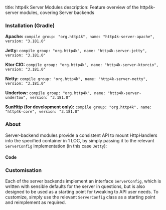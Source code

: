 title: http4k Server Modules
description: Feature overview of the http4k-server modules, covering Server backends

### Installation (Gradle)
**Apache:** ```compile group: "org.http4k", name: "http4k-server-apache", version: "3.181.0"```

**Jetty:** ```compile group: "org.http4k", name: "http4k-server-jetty", version: "3.181.0"```

**Ktor CIO:** ```compile group: "org.http4k", name: "http4k-server-ktorcio", version: "3.181.0"```

**Netty:** ```compile group: "org.http4k", name: "http4k-server-netty", version: "3.181.0"```

**Undertow:** ```compile group: "org.http4k", name: "http4k-server-undertow", version: "3.181.0"```

**SunHttp (for development only):** ```compile group: "org.http4k", name: "http4k-core", version: "3.181.0"```

### About
Server-backend modules provide a consistent API to mount HttpHandlers into the specified container in 1 LOC, by 
simply passing it to the relevant `ServerConfig` implementation (in this case `Jetty`):

#### Code [<img class="octocat"/>](https://github.com/http4k/http4k/blob/master/src/docs/guide/modules/servers/example_http.kt)
<script src="https://gist-it.appspot.com/https://github.com/http4k/http4k/blob/master/src/docs/guide/modules/servers/example_http.kt"></script>

### Customisation
Each of the server backends implement an interface `ServerConfig`, which is written with sensible defaults for the server in questions, 
but is also designed to be used as a starting point for tweaking to API user needs. To customize, simply use the relevant `ServerConfig` 
class as a starting point and reimplement as required.
